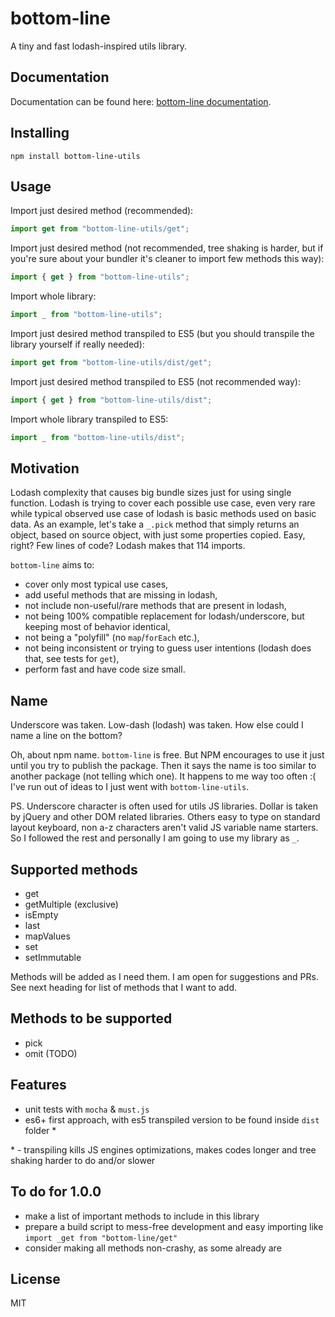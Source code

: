 # bottom-line

A tiny and fast lodash-inspired utils library.

## Documentation

Documentation can be found here: [bottom-line documentation](https://dzek69.github.io/bottom-line).

## Installing

`npm install bottom-line-utils`

## Usage

Import just desired method (recommended):
```javascript
import get from "bottom-line-utils/get";
``` 

Import just desired method (not recommended, tree shaking is harder, but if you're sure about your bundler it's cleaner
to import few methods this way):
```javascript
import { get } from "bottom-line-utils";
``` 

Import whole library:
```javascript
import _ from "bottom-line-utils";
``` 

Import just desired method transpiled to ES5 (but you should transpile the library yourself if really needed):
```javascript
import get from "bottom-line-utils/dist/get";
``` 

Import just desired method transpiled to ES5 (not recommended way):
```javascript
import { get } from "bottom-line-utils/dist";
``` 

Import whole library transpiled to ES5:
```javascript
import _ from "bottom-line-utils/dist";
``` 

## Motivation

Lodash complexity that causes big bundle sizes just for using single function. Lodash is trying to cover each possible
use case, even very rare while typical observed use case of lodash is basic methods used on basic data. As an example,
let's take a `_.pick` method that simply returns an object, based on source object, with just some properties copied.
Easy, right? Few lines of code? Lodash makes that 114 imports.

`bottom-line` aims to:
- cover only most typical use cases,
- add useful methods that are missing in lodash,
- not include non-useful/rare methods that are present in lodash,
- not being 100% compatible replacement for lodash/underscore, but keeping most of behavior identical,
- not being a "polyfill" (no `map`/`forEach` etc.),
- not being inconsistent or trying to guess user intentions (lodash does that, see tests for `get`),
- perform fast and have code size small.

## Name

Underscore was taken. Low-dash (lodash) was taken. How else could I name a line on the bottom?

Oh, about npm name. `bottom-line` is free. But NPM encourages to use it just until you try to publish the package. Then
it says the name is too similar to another package (not telling which one). It happens to me way too often :( I've run
out of ideas to I just went with `bottom-line-utils`.

PS. Underscore character is often used for utils JS libraries. Dollar is taken by jQuery and other DOM related
libraries. Others easy to type on standard layout keyboard, non a-z characters aren't valid JS variable name starters.
So I followed the rest and personally I am going to use my library as `_`.

## Supported methods

- get
- getMultiple (exclusive)
- isEmpty
- last
- mapValues
- set
- setImmutable

Methods will be added as I need them. I am open for suggestions and PRs. See next heading for list of methods that I
want to add. 

## Methods to be supported

- pick
- omit
(TODO)

## Features

- unit tests with `mocha` & `must.js`
- es6+ first approach, with es5 transpiled version to be found inside `dist` folder *

\* - transpiling kills JS engines optimizations, makes codes longer and tree shaking harder to do and/or slower

## To do for 1.0.0

- make a list of important methods to include in this library
- prepare a build script to mess-free development and easy importing like `import _get from "bottom-line/get"`
- consider making all methods non-crashy, as some already are

## License

MIT
